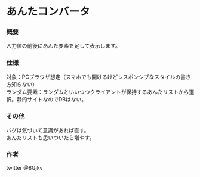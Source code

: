 # あんたコンバータ

### 概要
入力値の前後にあんた要素を足して表示します。

### 仕様
対象：PCブラウザ想定（スマホでも開けるけどレスポンシブなスタイルの書き方知らない）<br>
ランダム要素：ランダムといいつつクライアントが保持するあんたリストから選択。静的サイトなのでDBはない。

### その他
バグは気づいて意識があれば直す。<br>
あんたリストも思いついたら増やす。<br>

### 作者
twitter @8Gjkv
